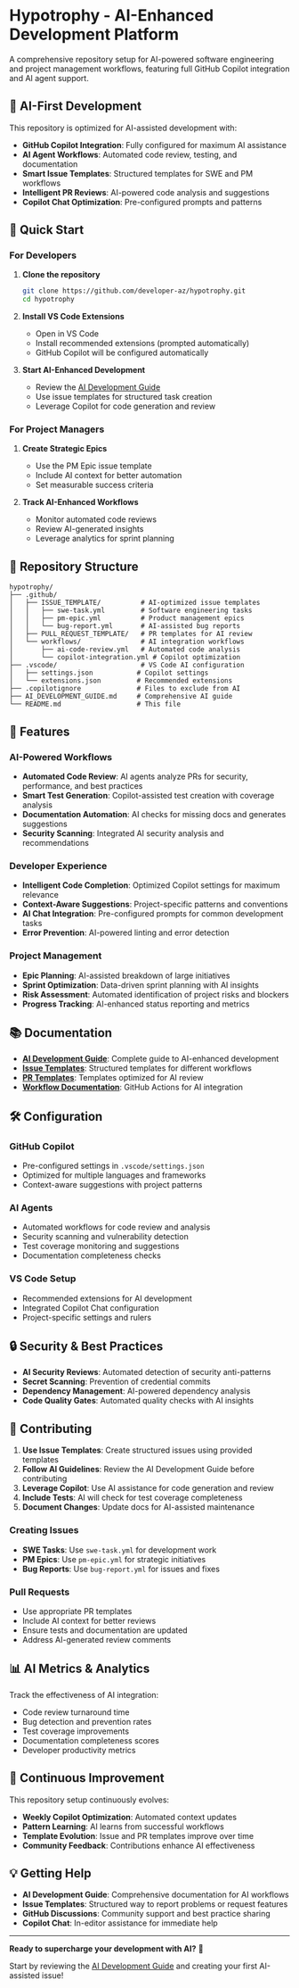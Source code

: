 # Hypotrophy - AI-Enhanced Development Platform

A comprehensive repository setup for AI-powered software engineering and project management workflows, featuring full GitHub Copilot integration and AI agent support.

## 🤖 AI-First Development

This repository is optimized for AI-assisted development with:

- **GitHub Copilot Integration**: Fully configured for maximum AI assistance
- **AI Agent Workflows**: Automated code review, testing, and documentation
- **Smart Issue Templates**: Structured templates for SWE and PM workflows
- **Intelligent PR Reviews**: AI-powered code analysis and suggestions
- **Copilot Chat Optimization**: Pre-configured prompts and patterns

## 🚀 Quick Start

### For Developers
1. **Clone the repository**
   ```bash
   git clone https://github.com/developer-az/hypotrophy.git
   cd hypotrophy
   ```

2. **Install VS Code Extensions**
   - Open in VS Code
   - Install recommended extensions (prompted automatically)
   - GitHub Copilot will be configured automatically

3. **Start AI-Enhanced Development**
   - Review the [AI Development Guide](AI_DEVELOPMENT_GUIDE.md)
   - Use issue templates for structured task creation
   - Leverage Copilot for code generation and review

### For Project Managers
1. **Create Strategic Epics**
   - Use the PM Epic issue template
   - Include AI context for better automation
   - Set measurable success criteria

2. **Track AI-Enhanced Workflows**
   - Monitor automated code reviews
   - Review AI-generated insights
   - Leverage analytics for sprint planning

## 📁 Repository Structure

```
hypotrophy/
├── .github/
│   ├── ISSUE_TEMPLATE/          # AI-optimized issue templates
│   │   ├── swe-task.yml         # Software engineering tasks
│   │   ├── pm-epic.yml          # Product management epics
│   │   └── bug-report.yml       # AI-assisted bug reports
│   ├── PULL_REQUEST_TEMPLATE/   # PR templates for AI review
│   └── workflows/               # AI integration workflows
│       ├── ai-code-review.yml   # Automated code analysis
│       └── copilot-integration.yml # Copilot optimization
├── .vscode/                     # VS Code AI configuration
│   ├── settings.json           # Copilot settings
│   └── extensions.json         # Recommended extensions
├── .copilotignore              # Files to exclude from AI
├── AI_DEVELOPMENT_GUIDE.md     # Comprehensive AI guide
└── README.md                   # This file
```

## 🔧 Features

### AI-Powered Workflows
- **Automated Code Review**: AI agents analyze PRs for security, performance, and best practices
- **Smart Test Generation**: Copilot-assisted test creation with coverage analysis
- **Documentation Automation**: AI checks for missing docs and generates suggestions
- **Security Scanning**: Integrated AI security analysis and recommendations

### Developer Experience
- **Intelligent Code Completion**: Optimized Copilot settings for maximum relevance
- **Context-Aware Suggestions**: Project-specific patterns and conventions
- **AI Chat Integration**: Pre-configured prompts for common development tasks
- **Error Prevention**: AI-powered linting and error detection

### Project Management
- **Epic Planning**: AI-assisted breakdown of large initiatives
- **Sprint Optimization**: Data-driven sprint planning with AI insights
- **Risk Assessment**: Automated identification of project risks and blockers
- **Progress Tracking**: AI-enhanced status reporting and metrics

## 📚 Documentation

- **[AI Development Guide](AI_DEVELOPMENT_GUIDE.md)**: Complete guide to AI-enhanced development
- **[Issue Templates](.github/ISSUE_TEMPLATE/)**: Structured templates for different workflows
- **[PR Templates](.github/PULL_REQUEST_TEMPLATE/)**: Templates optimized for AI review
- **[Workflow Documentation](.github/workflows/)**: GitHub Actions for AI integration

## 🛠️ Configuration

### GitHub Copilot
- Pre-configured settings in `.vscode/settings.json`
- Optimized for multiple languages and frameworks
- Context-aware suggestions with project patterns

### AI Agents
- Automated workflows for code review and analysis
- Security scanning and vulnerability detection
- Test coverage monitoring and suggestions
- Documentation completeness checks

### VS Code Setup
- Recommended extensions for AI development
- Integrated Copilot Chat configuration
- Project-specific settings and rulers

## 🔒 Security & Best Practices

- **AI Security Reviews**: Automated detection of security anti-patterns
- **Secret Scanning**: Prevention of credential commits
- **Dependency Management**: AI-powered dependency analysis
- **Code Quality Gates**: Automated quality checks with AI insights

## 🤝 Contributing

1. **Use Issue Templates**: Create structured issues using provided templates
2. **Follow AI Guidelines**: Review the AI Development Guide before contributing
3. **Leverage Copilot**: Use AI assistance for code generation and review
4. **Include Tests**: AI will check for test coverage completeness
5. **Document Changes**: Update docs for AI-assisted maintenance

### Creating Issues
- **SWE Tasks**: Use `swe-task.yml` for development work
- **PM Epics**: Use `pm-epic.yml` for strategic initiatives  
- **Bug Reports**: Use `bug-report.yml` for issues and fixes

### Pull Requests
- Use appropriate PR templates
- Include AI context for better reviews
- Ensure tests and documentation are updated
- Address AI-generated review comments

## 📊 AI Metrics & Analytics

Track the effectiveness of AI integration:
- Code review turnaround time
- Bug detection and prevention rates
- Test coverage improvements
- Documentation completeness scores
- Developer productivity metrics

## 🔄 Continuous Improvement

This repository setup continuously evolves:
- **Weekly Copilot Optimization**: Automated context updates
- **Pattern Learning**: AI learns from successful workflows
- **Template Evolution**: Issue and PR templates improve over time
- **Community Feedback**: Contributions enhance AI effectiveness

## 💡 Getting Help

- **AI Development Guide**: Comprehensive documentation for AI workflows
- **Issue Templates**: Structured way to report problems or request features
- **GitHub Discussions**: Community support and best practice sharing
- **Copilot Chat**: In-editor assistance for immediate help

---

**Ready to supercharge your development with AI?** 🚀

Start by reviewing the [AI Development Guide](AI_DEVELOPMENT_GUIDE.md) and creating your first AI-assisted issue!
